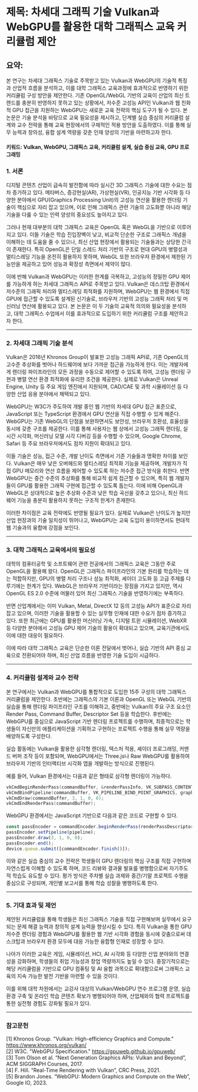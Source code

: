
# 제목: 차세대 그래픽 기술 Vulkan과 WebGPU를 활용한 대학 그래픽스 교육 커리큘럼 제안

## 요약:
본 연구는 차세대 그래픽스 기술로 주목받고 있는 Vulkan과 WebGPU의 기술적 특징과 산업적 흐름을 분석하고, 이를 대학 그래픽스 교육과정에 효과적으로 반영하기 위한 커리큘럼 구성 방안을 제안한다. 기존 OpenGL/WebGL 기반의 교육이 산업의 최신 트렌드를 충분히 반영하지 못하고 있는 상황에서, 저수준 고성능 API인 Vulkan과 웹 친화적 GPU 접근을 지원하는 WebGPU는 새로운 교육 전략의 핵심 도구가 될 수 있다. 본 논문은 기술 분석을 바탕으로 교육 필요성을 제시하고, 단계별 실습 중심의 커리큘럼 설계와 교수 전략을 통해 교육 현장에서의 구체적인 적용 방안을 도출하였다. 이를 통해 실무 능력과 창의성, 융합 설계 역량을 갖춘 인재 양성의 기반을 마련하고자 한다.

#### 키워드: Vulkan, WebGPU, 그래픽스 교육, 커리큘럼 설계, 실습 중심 교육, GPU 프로그래밍

### 1. 서론

디지털 콘텐츠 산업이 급속히 발전함에 따라 실시간 3D 그래픽스 기술에 대한 수요는 점차 증가하고 있다. 메타버스, 증강현실(AR), 가상현실(VR), 인공지능 기반 시각화 등 다양한 분야에서 GPU(Graphics Processing Unit)의 고성능 연산을 활용한 렌더링 기술이 핵심으로 자리 잡고 있으며, 이로 인해 그래픽스 관련 기술의 고도화뿐 아니라 해당 기술을 다룰 수 있는 인력 양성의 중요성도 높아지고 있다.

그러나 현재 대부분의 대학 그래픽스 교육은 OpenGL 혹은 WebGL을 기반으로 이루어지고 있다. 이들 기술은 학습 진입장벽이 낮고, 비교적 단순한 구조로 그래픽스 개념을 이해하는 데 도움을 줄 수 있으나, 최신 산업 현장에서 활용되는 기술들과는 상당한 간극이 존재한다. 특히 OpenGL은 단일 스레드 처리 기반의 구조로 현대 GPU의 병렬성과 멀티스레딩 기능을 온전히 활용하지 못하며, WebGL 또한 브라우저 환경에서 제한된 기능만을 제공하고 있어 성능과 확장성 측면에서 제약이 많다.

이에 반해 Vulkan과 WebGPU는 이러한 한계를 극복하고, 고성능의 정밀한 GPU 제어를 가능하게 하는 차세대 그래픽스 API로 주목받고 있다. Vulkan은 데스크탑 환경에서 저수준의 그래픽 처리와 멀티스레딩 최적화를 지원하며, WebGPU는 웹 환경에서 직접 GPU에 접근할 수 있도록 설계된 신기술로, 브라우저 기반의 고성능 그래픽 처리 및 머신러닝 연산에 활용되고 있다. 본 논문은 이 두 기술의 교육적 의의와 필요성을 분석하고, 대학 그래픽스 수업에서 이를 효과적으로 도입하기 위한 커리큘럼 구조를 제안하고자 한다.

---

### 2. 차세대 그래픽 기술 분석

Vulkan은 2016년 Khronos Group이 발표한 고성능 그래픽 API로, 기존 OpenGL의 고수준 추상화를 벗어나 하드웨어에 보다 가까운 접근을 가능하게 한다. 이는 개발자에게 렌더링 파이프라인의 모든 과정을 수동으로 제어할 수 있도록 하여, 고성능 렌더링 구현과 병렬 연산 환경 최적화에 유리한 조건을 제공한다. 실제로 Vulkan은 Unreal Engine, Unity 등 주요 게임 엔진에서 지원되며, CAD/CAE 및 과학 시뮬레이션 등 다양한 산업 응용 분야에서 채택되고 있다.

WebGPU는 W3C가 주도하여 개발 중인 웹 기반의 차세대 GPU 접근 표준으로, JavaScript 또는 TypeScript 환경에서 GPU 연산을 직접 수행할 수 있게 해준다. WebGPU는 기존 WebGL의 단점을 보완하면서도 보안성, 브라우저 호환성, 효율성을 동시에 갖춘 구조를 제공한다. 이를 통해 사용자는 웹 상에서 고성능 그래픽 렌더링, 실시간 시각화, 머신러닝 모델 시각 디버깅 등을 수행할 수 있으며, Google Chrome, Safari 등 주요 브라우저에서도 점차 지원이 확대되고 있다.

이들 기술은 성능, 접근 수준, 개발 난이도 측면에서 기존 기술들과 명확한 차이를 보인다. Vulkan은 매우 낮은 오버헤드와 멀티스레딩 최적화 기능을 제공하며, 개발자가 직접 GPU 메모리와 연산 흐름을 제어할 수 있도록 하는 저수준 접근 방식을 취한다. 반면 WebGPU는 중간 수준의 추상화를 통해 비교적 쉽게 접근할 수 있으며, 특히 웹 개발자들이 GPU를 활용한 그래픽 구현에 접근할 수 있도록 돕는다. 이에 비해 OpenGL과 WebGL은 상대적으로 높은 추상화 수준과 낮은 학습 곡선을 갖추고 있으나, 최신 하드웨어 기능을 충분히 활용하지 못하는 구조적 한계가 존재한다.

이러한 차이점은 교육 전략에도 반영될 필요가 있다. 실제로 Vulkan은 난이도가 높지만 산업 현장과의 기술 일치성이 뛰어나고, WebGPU는 교육 도입이 용이하면서도 현대적 웹 기술과의 융합에 강점을 보인다.

---

### 3. 대학 그래픽스 교육에서의 필요성

대학의 컴퓨터공학 및 소프트웨어 관련 전공에서의 그래픽스 교육은 그동안 주로 OpenGL을 활용해 왔다. OpenGL은 그래픽스 파이프라인의 기본 원리를 학습하는 데는 적합하지만, GPU의 병렬 처리 구조나 성능 최적화, 셰이더 고도화 등 고급 주제를 다루기에는 한계가 있다. WebGL은 브라우저 기반이라는 장점을 가지고 있지만, 역시 OpenGL ES 2.0 수준에 머물러 있어 최신 그래픽스 기술을 반영하기에는 부족하다.

반면 산업계에서는 이미 Vulkan, Metal, DirectX 12 등의 고성능 API가 표준으로 자리잡고 있으며, 이러한 기술을 활용할 수 있는 실무형 인재에 대한 수요가 점차 증가하고 있다. 또한 최근에는 GPU를 활용한 머신러닝 가속, 디지털 트윈 시뮬레이션, WebXR 등 다양한 분야에서 고성능 GPU 제어 기술의 활용이 확대되고 있으며, 교육기관에서도 이에 대한 대응이 필요하다.

이에 따라 대학 그래픽스 교육은 단순한 이론 전달에서 벗어나, 실습 기반의 API 중심 교육으로 전환되어야 하며, 최신 산업 흐름을 반영한 기술 도입이 시급하다.

---

### 4. 커리큘럼 설계와 교수 전략

본 연구에서는 Vulkan과 WebGPU를 통합적으로 도입한 15주 구성의 대학 그래픽스 커리큘럼을 제안한다. 초반에는 그래픽스의 기본 이론과 OpenGL 또는 WebGL 기반의 실습을 통해 렌더링 파이프라인 구조를 이해하고, 중반에는 Vulkan의 주요 구조 요소인 Render Pass, Command Buffer, Descriptor Set 등을 학습한다. 후반에는 WebGPU를 중심으로 JavaScript 기반 렌더링 프로젝트를 수행하며, 최종적으로는 학생들이 자신만의 애플리케이션을 기획하고 구현하는 프로젝트 수행을 통해 실무 역량을 배양하도록 구성한다.

실습 활동에는 Vulkan을 활용한 삼각형 렌더링, 텍스처 적용, 셰이더 프로그래밍, 커맨드 버퍼 조작 등이 포함되며, WebGPU에서는 Three.js나 Raw WebGPU를 활용하여 브라우저 기반의 인터랙티브 시각화 앱을 개발하는 방식으로 진행된다.

예를 들어, Vulkan 환경에서는 다음과 같은 형태로 삼각형 렌더링이 가능하다.

```cpp
vkCmdBeginRenderPass(commandBuffer, &renderPassInfo, VK_SUBPASS_CONTENTS_INLINE);
vkCmdBindPipeline(commandBuffer, VK_PIPELINE_BIND_POINT_GRAPHICS, graphicsPipeline);
vkCmdDraw(commandBuffer, 3, 1, 0, 0);
vkCmdEndRenderPass(commandBuffer);
```

WebGPU 환경에서는 JavaScript 기반으로 다음과 같은 코드로 구현할 수 있다.

```javascript
const passEncoder = commandEncoder.beginRenderPass(renderPassDescriptor);
passEncoder.setPipeline(pipeline);
passEncoder.draw(3, 1, 0, 0);
passEncoder.end();
device.queue.submit([commandEncoder.finish()]);
```

이와 같은 실습 중심의 교수 전략은 학생들이 GPU 렌더링의 핵심 구조를 직접 구현하며 자연스럽게 이해할 수 있도록 하며, 코드 리뷰와 결과물 발표를 병행함으로써 자기주도적 학습도 유도할 수 있다. 평가 방식은 주차별 실습 과제와 중간/기말 프로젝트 수행을 중심으로 구성되며, 개인별 보고서를 통해 학습 성찰을 병행하도록 한다.

---

### 5. 기대 효과 및 제언

제안된 커리큘럼을 통해 학생들은 최신 그래픽스 기술을 직접 구현해보며 실무에서 요구되는 문제 해결 능력과 창의적 설계 능력을 향상시킬 수 있다. 특히 Vulkan을 통한 GPU 저수준 렌더링 경험과 WebGPU를 활용한 웹 기반 시각화 경험을 동시에 갖춤으로써 데스크탑과 브라우저 환경 모두에 대응 가능한 융합형 인재로 성장할 수 있다.

나아가 이러한 교육은 게임, 시뮬레이션, HCI, AI 시각화 등 다양한 산업 분야와의 연결성을 강화하며, 학생들의 취업 가능성과 창업 역량까지도 높일 수 있다. 중장기적으로는 해당 커리큘럼을 기반으로 GPU 컴퓨팅 및 AI 융합 과목으로 확대함으로써 그래픽스 교육의 지속 가능한 발전 기반을 마련할 수 있을 것이다.

이를 위해 대학 차원에서는 교강사 대상의 Vulkan/WebGPU 연수 프로그램 운영, 실습 환경 구축 및 온라인 학습 콘텐츠 확보가 병행되어야 하며, 산업체와의 협력 프로젝트를 통한 실전형 경험도 강화될 필요가 있다.

---

### 참고문헌

[1] Khronos Group. "Vulkan: High-efficiency Graphics and Compute." https://www.khronos.org/vulkan/  
[2] W3C. "WebGPU Specification." https://gpuweb.github.io/gpuweb/  
[3] Tom Olson et al. “Next Generation Graphics APIs: Vulkan and Beyond”, ACM SIGGRAPH Courses, 2017.  
[4] F. Hill. “Real-Time Rendering with Vulkan”, CRC Press, 2021.  
[5] Brandon Jones. “WebGPU: Modern Graphics and Compute on the Web”, Google IO, 2023.
